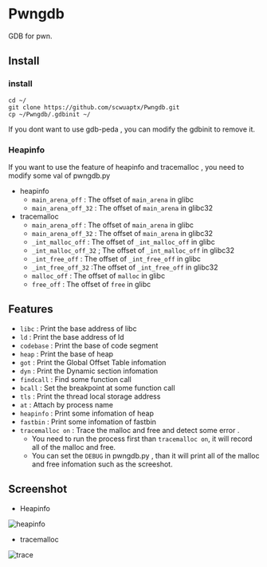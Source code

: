 # Pwngdb

GDB for pwn.

## Install

### install
	cd ~/
	git clone https://github.com/scwuaptx/Pwngdb.git 
	cp ~/Pwngdb/.gdbinit ~/

If you dont want to use gdb-peda , you can modify the gdbinit to remove it.

### Heapinfo 

If you want to use the feature of heapinfo and tracemalloc , you need to modify some val of pwngdb.py

+ heapinfo
	+ `main_arena_off` : The offset of `main_arena` in glibc
	+ `main_arena_off_32` : The offset of `main_arena` in glibc32
+ tracemalloc
	+ `main_arena_off` : The offset of `main_arena` in glibc
	+ `main_arena_off_32` : The offset of `main_arena` in glibc32
	+ `_int_malloc_off` : The offset of `_int_malloc_off` in glibc
	+ `_int_malloc_off_32` ; The offset of `_int_malloc_off` in glibc32
	+ `_int_free_off` : The offset of `_int_free_off` in glibc
	+ `_int_free_off_32` :The offset of `_int_free_off` in glibc32
	+ `malloc_off` : The offset of `malloc` in glibc
	+ `free_off` : The offset of `free` in glibc

## Features

+ `libc` : Print the base address of libc
+ `ld` : Print the base address of ld
+ `codebase` : Print the base of code segment
+ `heap` : Print the base of heap
+ `got` : Print the Global Offset Table infomation
+ `dyn` : Print the Dynamic section infomation
+ `findcall` : Find some function call 
+ `bcall` : Set the breakpoint at some function call
+ `tls` : Print the thread local storage address
+ `at` : Attach by process name
+ `heapinfo` : Print some infomation of heap
+ `fastbin` : Print some infomation of fastbin
+ `tracemalloc on` : Trace the malloc and free and detect some error .
	+ You need to run the process first than `tracemalloc on`, it will record all of the malloc and free.
	+ You can set the `DEBUG` in pwngdb.py , than it will print all of the malloc and free infomation such as the screeshot.

## Screenshot

+ Heapinfo

![heapinfo](http://i.imgur.com/xhTc8Gv.png)

+ tracemalloc

![trace](http://i.imgur.com/7UHqiwX.png)
